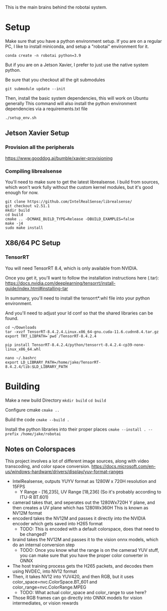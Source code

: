 This is the main brains behind the robotai system.

# Setup
Make sure that you have a python environment setup. If you are on a regular PC, I like to install miniconda, and setup a "robotai" environment for it.

`conda create -n robotai python=3.9`

But if you are on a Jetson Xavier, I prefer to just use the native system python.

Be sure that you checkout all the git submodules

`git submodule update --init`

Then, install the basic system dependencies, this will work on Ubuntu generally
This command will also install the python environment dependencies via a requirements.txt file

`./setup_env.sh`

## Jetson Xavier Setup

### Provision all the peripherals
https://www.gooddog.ai/bumble/xavier-provisioning

### Compiling librealsense

You'll need to make sure to get the latest librealsense. I build from sources,
which won't work fully without the custom kernel modules, but it's good enough for now.

```
git clone https://github.com/IntelRealSense/librealsense/
git checkout v2.51.1 
mkdir build
cd build
cmake .. -DCMAKE_BUILD_TYPE=Release -DBUILD_EXAMPLES=false
make -j4
sudo make install
```

## X86/64 PC Setup

### TensorRT
You will need TensorRT 8.4, which is only available from NVIDIA.

Once you get it, you'll want to follow the installation instructions here (.tar): 
https://docs.nvidia.com/deeplearning/tensorrt/install-guide/index.html#installing-tar

In summary, you'll need to install the tensorrt*.whl file into your python environment. 

And you'll need to adjust your ld conf so that the shared libraries can be found.


```
cd ~/Downloads
tar -xvzf TensorRT-8.4.2.4.Linux.x86_64-gnu.cuda-11.6.cudnn8.4.tar.gz
export TRT_LIBPATH=`pwd`/TensorRT-8.4.2.4

pip install TensorRT-8.4.2.4/python/tensorrt-8.4.2.4-cp39-none-linux_x86_64.whl

nano ~/.bashrc
export LD_LIBRARY_PATH=/home/jake/TensorRT-8.4.2.4/lib:$LD_LIBRARY_PATH
```

# Building
Make a new build Directory
`mkdir build`
`cd build`

Configure cmake
`cmake ..`

Build the code
`cmake --build .`

Install the python libraries into their proper places
`cmake --install . --prefix /home/jake/robotai`



## Notes on Colorspaces

This project involves a lot of different image sources, along with video transcoding, and color space conversion.
https://docs.microsoft.com/en-us/windows-hardware/drivers/display/yuv-format-ranges

- IntelRealsense, outputs YUYV format as 1280W x 720H resolution and 15FPS
    - Y Range - [16,235], UV Range [18,236] (So it's probably according to ITU-R BT.601)
- camerad takes that, and seperates out the 1280Wx720H Y plane, and then creates a UV plane which has 1280Wx360H
  This is known as NV12M format
- encoderd takes the NV12M and passes it directly into the NVIDIA encoder which gets saved into H265 format
    - TODO: This is encoded with a default colorspace, does that need to be changed?
- braind takes the NV12M and passes it to the vision onnx models, which do an internal conversion step
    - TODO: Once you know what the range is on the camerad YUV stuff, you can make sure that you have the proper color converter in ONNX
- The host training process gets the H265 packets, and decodes them using NVDEC, into NV12 format
- Then, it takes NV12 into YUV420, and then RGB, but it uses color_space=nvc.ColorSpace.BT_601 and color_range=nvc.ColorRange.MPEG
    - TODO: What actual color_space and color_range to use here?
- Those RGB frames can go directly into ONNX models for vision intermediates, or vision rewards
